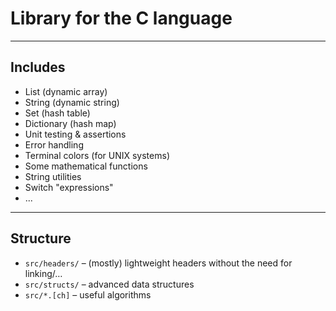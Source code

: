 # Library for the C language

---

## Includes

- List (dynamic array)
- String (dynamic string)
- Set (hash table)
- Dictionary (hash map)
- Unit testing & assertions
- Error handling
- Terminal colors (for UNIX systems)
- Some mathematical functions
- String utilities
- Switch "expressions"
- ...

---

## Structure

* `src/headers/` – (mostly) lightweight headers without the need for linking/…
* `src/structs/` – advanced data structures
* `src/*.[ch]` – useful algorithms

